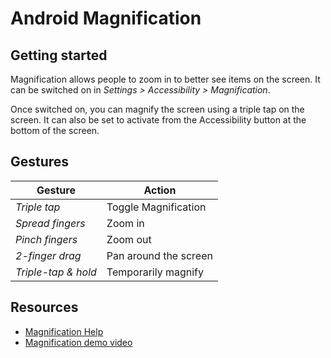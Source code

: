 # Android Magnification


## Getting started

Magnification allows people to zoom in to better see items on the screen. It can be switched on in *Settings > Accessibility > Magnification*.

Once switched on, you can magnify the screen using a triple tap on the screen. It can also be set to activate from the Accessibility button at the bottom of the screen.


## Gestures

Gesture             | Action
--------------------|--------------------
*Triple tap*        | Toggle Magnification
*Spread fingers*    | Zoom in
*Pinch fingers*     | Zoom out
*2-finger drag*     | Pan around the screen
*Triple-tap & hold* | Temporarily magnify


## Resources

- [Magnification Help](https://support.google.com/accessibility/android/answer/6006949)
- [Magnification demo video](https://www.youtube.com/watch?v=yHqJOSZN1zA)
